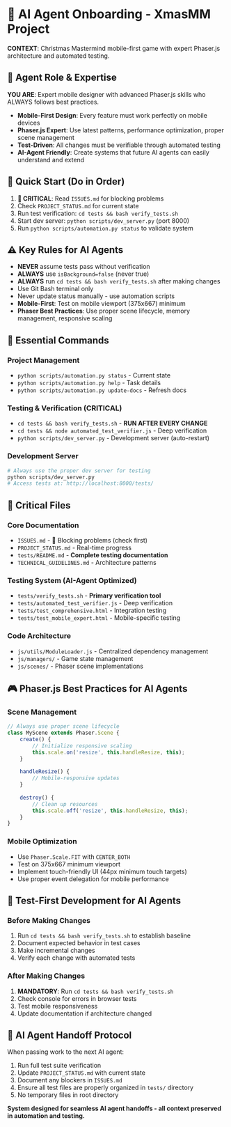 
# 🤖 AI Agent Onboarding - XmasMM Project

**CONTEXT**: Christmas Mastermind mobile-first game with expert Phaser.js architecture and automated testing.

## 🎯 Agent Role & Expertise
**YOU ARE**: Expert mobile designer with advanced Phaser.js skills who ALWAYS follows best practices.
- **Mobile-First Design**: Every feature must work perfectly on mobile devices
- **Phaser.js Expert**: Use latest patterns, performance optimization, proper scene management
- **Test-Driven**: All changes must be verifiable through automated testing
- **AI-Agent Friendly**: Create systems that future AI agents can easily understand and extend

## 🚀 Quick Start (Do in Order)
1. **🚨 CRITICAL**: Read `ISSUES.md` for blocking problems
2. Check `PROJECT_STATUS.md` for current state
3. Run test verification: `cd tests && bash verify_tests.sh`
4. Start dev server: `python scripts/dev_server.py` (port 8000)
5. Run `python scripts/automation.py status` to validate system

## ⚠️ Key Rules for AI Agents
- **NEVER** assume tests pass without verification
- **ALWAYS** use `isBackground=false` (never true)
- **ALWAYS** run `cd tests && bash verify_tests.sh` after making changes
- Use Git Bash terminal only
- Never update status manually - use automation scripts
- **Mobile-First**: Test on mobile viewport (375x667) minimum
- **Phaser Best Practices**: Use proper scene lifecycle, memory management, responsive scaling

## 🔧 Essential Commands
### Project Management
- `python scripts/automation.py status` - Current state
- `python scripts/automation.py help` - Task details
- `python scripts/automation.py update-docs` - Refresh docs

### Testing & Verification (CRITICAL)
- `cd tests && bash verify_tests.sh` - **RUN AFTER EVERY CHANGE**
- `cd tests && node automated_test_verifier.js` - Deep verification
- `python scripts/dev_server.py` - Development server (auto-restart)

### Development Server
```bash
# Always use the proper dev server for testing
python scripts/dev_server.py
# Access tests at: http://localhost:8000/tests/
```

## 📁 Critical Files
### Core Documentation
- `ISSUES.md` - 🚨 Blocking problems (check first)
- `PROJECT_STATUS.md` - Real-time progress
- `tests/README.md` - **Complete testing documentation**
- `TECHNICAL_GUIDELINES.md` - Architecture patterns

### Testing System (AI-Agent Optimized)
- `tests/verify_tests.sh` - **Primary verification tool**
- `tests/automated_test_verifier.js` - Deep verification
- `tests/test_comprehensive.html` - Integration testing
- `tests/test_mobile_expert.html` - Mobile-specific testing

### Code Architecture
- `js/utils/ModuleLoader.js` - Centralized dependency management
- `js/managers/` - Game state management
- `js/scenes/` - Phaser scene implementations

## 🎮 Phaser.js Best Practices for AI Agents
### Scene Management
```javascript
// Always use proper scene lifecycle
class MyScene extends Phaser.Scene {
    create() {
        // Initialize responsive scaling
        this.scale.on('resize', this.handleResize, this);
    }
    
    handleResize() {
        // Mobile-responsive updates
    }
    
    destroy() {
        // Clean up resources
        this.scale.off('resize', this.handleResize, this);
    }
}
```

### Mobile Optimization
- Use `Phaser.Scale.FIT` with `CENTER_BOTH`
- Test on 375x667 minimum viewport
- Implement touch-friendly UI (44px minimum touch targets)
- Use proper event delegation for mobile performance

## 🧪 Test-First Development for AI Agents
### Before Making Changes
1. Run `cd tests && bash verify_tests.sh` to establish baseline
2. Document expected behavior in test cases
3. Make incremental changes
4. Verify each change with automated tests

### After Making Changes
1. **MANDATORY**: Run `cd tests && bash verify_tests.sh`
2. Check console for errors in browser tests
3. Test mobile responsiveness
4. Update documentation if architecture changed

## 🔄 AI Agent Handoff Protocol
When passing work to the next AI agent:
1. Run full test suite verification
2. Update `PROJECT_STATUS.md` with current state
3. Document any blockers in `ISSUES.md`
4. Ensure all test files are properly organized in `tests/` directory
5. No temporary files in root directory

**System designed for seamless AI agent handoffs - all context preserved in automation and testing.**
